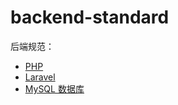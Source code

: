 # backend-standard
后端规范：
 - [PHP](https://github.com/china-enoch/backend-standard/PHP/PHP%20推荐规范.md)
 - [Laravel](https://github.com/china-enoch/backend-standard/Laravel/Laravel%20最佳实践.md)
 - [MySQL 数据库](https://github.com/china-enoch/backend-standard/MySQL/MySQL%20高性能数据库规范.md)
